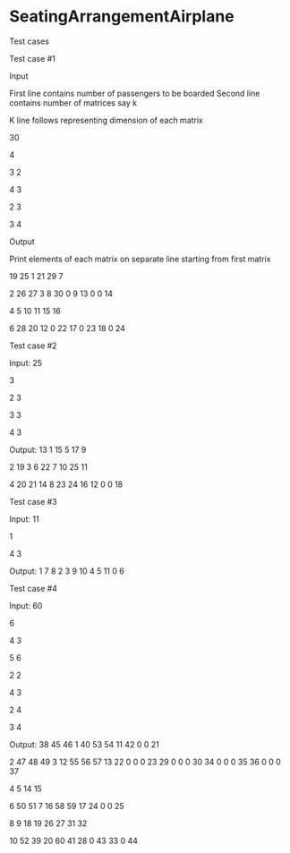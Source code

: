 # SeatingArrangementAirplane
Test cases

Test case #1

Input

First line contains number of passengers to be boarded
Second line contains number of matrices say k

K line follows representing dimension of each matrix

30

4

3 2

4 3

2 3

3 4

Output

Print elements of each matrix on separate line starting from first matrix

19 25 1 21 29 7 

2 26 27 3 8 30 0 9 13 0 0 14 

4 5 10 11 15 16 

6 28 20 12 0 22 17 0 23 18 0 24 


Test case #2

Input:
25

3

2 3

3 3

4 3

Output:
13 1 15 5 17 9 

2 19 3 6 22 7 10 25 11 

4 20 21 14 8 23 24 16 12 0 0 18 



Test case #3

Input:
11

1

4 3

Output:
1 7 8 2 3 9 10 4 5 11 0 6 

Test case #4

Input:
60

6

4 3

5 6

2 2

4 3

2 4

3 4

Output:
38 45 46 1 40 53 54 11 42 0 0 21 

2 47 48 49 3 12 55 56 57 13 22 0 0 0 23 29 0 0 0 30 34 0 0 0 35 36 0 0 0 37 

4 5 14 15 

6 50 51 7 16 58 59 17 24 0 0 25 

8 9 18 19 26 27 31 32 

10 52 39 20 60 41 28 0 43 33 0 44 
